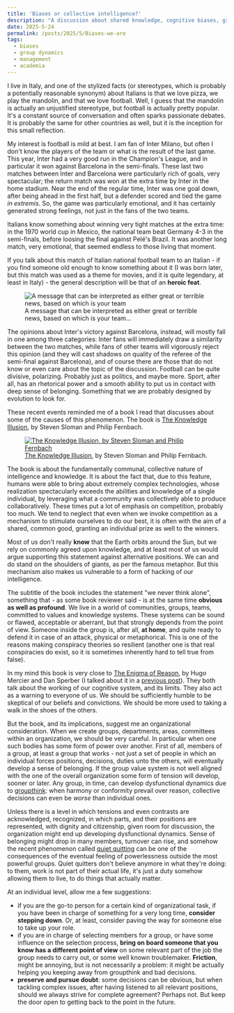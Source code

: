 ```yaml
---
title: 'Biases or collective intelligence?'
description: "A discussion about shared knowledge, cognitive biases, group dynamics, and their influence our beliefs and decision-making, drawing on insights from psychology and organizational behavior."
date: 2025-5-24
permalink: /posts/2025/5/Biases-we-are
tags:
  - biases
  - group dynamics
  - management
  - academia
---
```


I live in Italy, and one of the stylized facts (or stereotypes, which is probably a potentially reasonable synonym) about Italians is that we love pizza, we play the mandolin, and that we love football. Well, I guess that the mandolin is actually an unjustified stereotype, but football is actually pretty popular. It's a constant source of conversation and often sparks passionate debates. It is probably the same for other countries as well, but it is the inception for this small reflection.

My interest is football is mild at best. I am fan of Inter Milano, but often I don't know the players of the team or what is the result of the last game. This year, Inter had a very good run in the Champion's League, and in particular it won against Barcelona in the semi-finals. These last two matches between Inter and Barcelona were particularly rich of goals, very spectacular; the return match was won at the extra time by Inter in the home stadium. Near the end of the regular time, Inter was one goal down, after being ahead in the first half, but a defender scored and tied the game _in extremis_. So, the game was particularly emotional, and it has certainly generated strong feelings, not just in the fans of the two teams.

Italians know something about winning very tight matches at the extra time: in the 1970 world cup in Mexico, the national team beat Germany 4-3 in the semi-finals, before loosing the final against Pelé's Brazil. It was another long match, very emotional, that seemed endless to those living that moment.

If you talk about this match of Italian national football team to an Italian - if you find someone old enough to know something about it (I was born later, but this match was used as a theme for movies, and it is quite legendary, at least in Italy) - the general description will be that of an **heroic feat**.

<figure>
  <img src="https://upload.wikimedia.org/wikipedia/commons/thumb/3/3c/VAR_decision.jpg/1920px-VAR_decision.jpg" alt="A message that can be interpreted as either great or terrible news, based on which is your team"/>
  <figcaption>A message that can be interpreted as either great or terrible news, based on which is your team...</figcaption>
</figure>

The opinions about Inter's victory against Barcelona, instead, will mostly fall in one among three categories: Inter fans will immediately draw a similarity between the two matches, while fans of other teams will vigorously reject this opinion (and they will cast shadows on quality of the referee of the semi-final against Barcelona), and of course there are those that do not know or even care about the topic of the discussion. Football can be quite divisive, polarizing. Probably just as politics, and maybe more. Sport, after all, has an rhetorical power and a smooth ability to put us in contact with deep sense of belonging. Something that we are probably designed by evolution to look for.

These recent events reminded me of a book I read that discusses about some of the causes of this phenomenon. The book is <a href="https://www.philipfernbach.com/the-knowledge-illusion">The Knowledge Illusion</a>, by Steven Sloman and Philip Fernbach.

<figure>
  <a href="https://www.philipfernbach.com/the-knowledge-illusion"><img src="https://images-na.ssl-images-amazon.com/images/S/compressed.photo.goodreads.com/books/1474600243i/30780235.jpg" alt="The Knowledge Illusion, by Steven Sloman and Philip Fernbach"/></a>
  <figcaption><a href="https://www.philipfernbach.com/the-knowledge-illusion">The Knowledge Illusion</a>, by Steven Sloman and Philip Fernbach.</figcaption>
</figure>

The book is about the fundamentally communal, collective nature of intelligence and knowledge. It is about the fact that, due to this feature, humans were able to bring about extremely complex technologies, whose realization spectacularly exceeds the abilities and knowledge of a single individual, by leveraging what a community was collectively able to produce collaboratively. These times put a lot of emphasis on competition, probably too much. We tend to neglect that even when we invoke competition as a mechanism to stimulate ourselves to do our best, it is often with the aim of a shared, common good, granting an individual prize as well to the winners.

Most of us don't really **know** that the Earth orbits around the Sun, but we rely on commonly agreed upon knowledge, and at least most of us would argue supporting this statement against alternative positions. We can and do stand on the shoulders of giants, as per the famous metaphor. But this mechanism also makes us vulnerable to a form of hacking of our intelligence.

The subtitle of the book includes the statement "we never think alone", something that - as some book reviewer said - is at the same time **obvious as well as profound**. We live in a world of communities, groups, teams, committed to values and knowledge systems. These systems can be sound or flawed, acceptable or aberrant, but that strongly depends from the point of view. Someone inside the group is, after all, **at home**, and quite ready to defend it in case of an attack, physical or metaphorical. This is one of the reasons making conspiracy theories so resilient (another one is that real conspiracies do exist, so it is sometimes inherently hard to tell true from false).

In my mind this book is very close to <a href="https://www.hup.harvard.edu/books/9780674237827" target="blank">The Enigma of Reason</a>, by Hugo Mercier and Dan Sperber (I talked about it in a [previous post](https://giuseppevizzari.github.io/posts/2025/2/Enigma-of-reason-reloaded)). They both talk about the working of our cognitive system, and its limits. They also act as a warning to everyone of us. We should be sufficiently humble to be skeptical of our beliefs and convictions. We should be more used to taking a walk in the shoes of the others.

But the book, and its implications, suggest me an organizational consideration. When we create groups, departments, areas, committees within an organization, we should be very careful. In particular when one such bodies has some form of power over another. First of all, members of a group, at least a group that works - not just a set of people in which an individual forces positions, decisions, duties unto the others, will eventually develop a sense of belonging. If the group value system is not well aligned with the one of the overall organization some form of tension will develop, sooner or later. Any group, in time, can develop dysfunctional dynamics due to [groupthink](https://en.wikipedia.org/wiki/Groupthink): when harmony or conformity prevail over reason, collective decisions can even be _worse_ than individual ones.

Unless there is a level in which tensions and even contrasts are acknowledged, recognized, in which parts, and their positions are represented, with dignity and citizenship, given room for discussion, the organization might end up developing dysfunctional dynamics. Sense of belonging might drop in many members, turnover can rise, and somehow the recent phenomenon called [quiet quitting](https://www.npr.org/sections/money/2022/09/13/1122059402/the-economics-behind-quiet-quitting-and-what-we-should-call-it-instead) can be one of the consequences of the eventual feeling of powerlessness outside the most powerful groups. Quiet quitters don't believe anymore in what they're doing: to them, work is not part of their actual life, it's just a duty somehow allowing them to live, to do things that actually matter.

At an individual level, allow me a few suggestions:

- if you are the go-to person for a certain kind of organizational task, if you have been in charge of something for a very long time, **consider stepping down**. Or, at least, consider paving the way for someone else to take up your role.
- if you are in charge of selecting members for a group, or have some influence on the selection process, **bring on board someone that you know has a different point of view** on some relevant part of the job the group needs to carry out, or some well known troublemaker. **Friction**, might be annoying, but is not necessarily a problem: it might be actually helping you keeping away from groupthink and bad decisions.
- **preserve and pursue doubt**: some decisions can be obvious, but when tackling complex issues, after having listened to all relevant positions, should we always strive for complete agreement? Perhaps not. But keep the door open to getting back to the point in the future.
